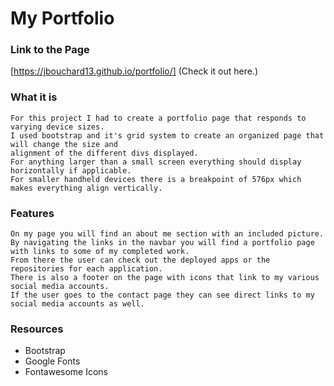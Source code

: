 # My Portfolio

### Link to the Page
[https://jbouchard13.github.io/portfolio/] (Check it out here.)

### What it is

    For this project I had to create a portfolio page that responds to varying device sizes.
    I used bootstrap and it's grid system to create an organized page that will change the size and 
    alignment of the different divs displayed.
    For anything larger than a small screen everything should display horizontally if applicable.
    For smaller handheld devices there is a breakpoint of 576px which makes everything align vertically.

### Features

    On my page you will find an about me section with an included picture.
    By navigating the links in the navbar you will find a portfolio page with links to some of my completed work.
    From there the user can check out the deployed apps or the repositories for each application.
    There is also a footer on the page with icons that link to my various social media accounts.
    If the user goes to the contact page they can see direct links to my social media accounts as well.

### Resources
- Bootstrap
- Google Fonts
- Fontawesome Icons
